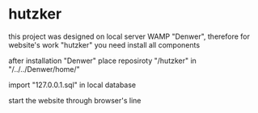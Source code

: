 # hutzker

<p>this project was designed on local server WAMP "Denwer", therefore for website's work  "hutzker" you need install all components</p>
<p>after installation "Denwer" place reposiroty "/hutzker" in "/../../Denwer/home/"</p>
<p>import "127.0.0.1.sql" in local database</p>
<p>start the website through browser's line</p>
